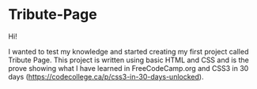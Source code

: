 # Tribute-Page
Hi!

I wanted to test my knowledge and started creating my first project called Tribute Page. This project is written using basic HTML and CSS and is the prove showing what I have learned in FreeCodeCamp.org and CSS3 in 30 days (https://codecollege.ca/p/css3-in-30-days-unlocked).
